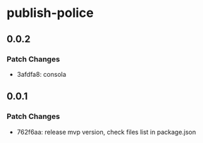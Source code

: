 # publish-police

## 0.0.2

### Patch Changes

- 3afdfa8: consola

## 0.0.1

### Patch Changes

- 762f6aa: release mvp version, check files list in package.json
